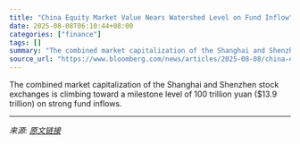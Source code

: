 ```yaml
---
title: "China Equity Market Value Nears Watershed Level on Fund Inflow"
date: 2025-08-08T06:10:44+08:00
categories: ["finance"]
tags: []
summary: "The combined market capitalization of the Shanghai and Shenzhen stock exchanges is climbing toward a milestone level of 100 trillion yuan ($13.9 trillion) on strong fund inflows."
source_url: "https://www.bloomberg.com/news/articles/2025-08-08/china-equity-market-value-nears-watershed-level-on-fund-inflow"
---
```


The combined market capitalization of the Shanghai and Shenzhen stock exchanges is climbing toward a milestone level of 100 trillion yuan ($13.9 trillion) on strong fund inflows.

---

*来源: [原文链接](https://www.bloomberg.com/news/articles/2025-08-08/china-equity-market-value-nears-watershed-level-on-fund-inflow)*
